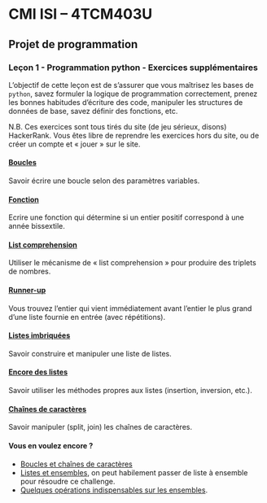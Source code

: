 # CMI ISI – 4TCM403U

## Projet de programmation

### Leçon 1 - Programmation python - Exercices supplémentaires

L’objectif de cette leçon est de s’assurer que vous maîtrisez les bases de `python`, savez formuler la logique de programmation correctement, prenez les bonnes habitudes d’écriture des code, manipuler les structures de données de base, savez définir des fonctions, etc.

N.B. Ces exercices sont tous tirés du site (de jeu sérieux, disons) HackerRank. Vous êtes libre de reprendre les exercices hors du site, ou de créer un compte et « jouer » sur le site.

#### [Boucles](https://www.hackerrank.com/challenges/python-loops/tutorial)

Savoir écrire une boucle selon des paramètres variables.

#### [Fonction](https://www.hackerrank.com/challenges/write-a-function/problem?isFullScreen=true)

Ecrire une fonction qui détermine si un entier positif correspond à une année bissextile.

#### [List comprehension](https://www.hackerrank.com/challenges/list-comprehensions/problem?isFullScreen=true)

Utiliser le mécanisme de « list comprehension » pour produire des triplets de nombres.

#### [Runner-up](https://www.hackerrank.com/challenges/find-second-maximum-number-in-a-list/problem?isFullScreen=true)

Vous trouvez l’entier qui vient immédiatement avant l’entier le plus grand d’une liste fournie en entrée (avec répétitions).

#### [Listes imbriquées](https://www.hackerrank.com/challenges/nested-list/problem?isFullScreen=true)

Savoir construire et manipuler une liste de listes.

#### [Encore des listes](https://www.hackerrank.com/challenges/python-lists/problem?isFullScreen=true)

Savoir utiliser les méthodes propres aux listes (insertion, inversion, etc.).

#### [Chaînes de caractères](https://www.hackerrank.com/challenges/python-string-split-and-join/problem?isFullScreen=true)

Savoir manipuler (split, join) les chaînes de caractères.

#### Vous en voulez encore ?

- [Boucles et chaînes de caractères](https://www.hackerrank.com/challenges/merge-the-tools/problem?isFullScreen=true)
- [Listes et ensembles](https://www.hackerrank.com/challenges/merge-the-tools/problem?isFullScreen=true), on peut habilement passer de liste à ensemble pour résoudre ce challenge.
- [Quelques opérations indispensables sur les ensembles](https://www.hackerrank.com/challenges/py-set-discard-remove-pop/problem?isFullScreen=true).